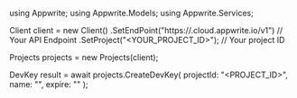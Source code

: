 using Appwrite;
using Appwrite.Models;
using Appwrite.Services;

Client client = new Client()
    .SetEndPoint("https://<REGION>.cloud.appwrite.io/v1") // Your API Endpoint
    .SetProject("<YOUR_PROJECT_ID>"); // Your project ID

Projects projects = new Projects(client);

DevKey result = await projects.CreateDevKey(
    projectId: "<PROJECT_ID>",
    name: "<NAME>",
    expire: ""
);